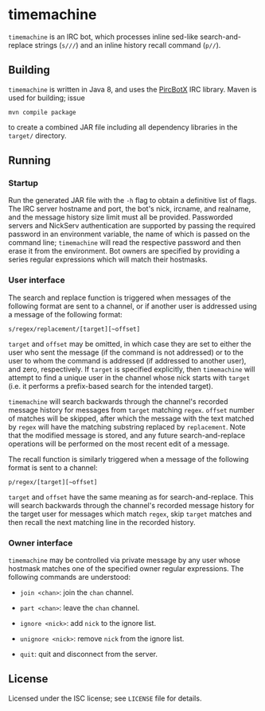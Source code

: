 # timemachine

`timemachine` is an IRC bot, which processes inline sed-like search-and-replace
strings (`s///`) and an inline history recall command (`p//`).

## Building

`timemachine` is written in Java 8, and uses the
[PircBotX](https://github.com/pircbotx/pircbotx) IRC library. Maven is used for
building; issue

```
mvn compile package
```

to create a combined JAR file including all dependency libraries in the
`target/` directory.

## Running

### Startup

Run the generated JAR file with the `-h` flag to obtain a definitive list of
flags. The IRC server hostname and port, the bot's nick, ircname, and realname,
and the message history size limit must all be provided. Passworded servers and
NickServ authentication are supported by passing the required password in an
environment variable, the name of which is passed on the command line;
`timemachine` will read the respective password and then erase it from the
environment. Bot owners are specified by providing a series regular expressions
which will match their hostmasks.

### User interface

The search and replace function is triggered when messages of the
following format are sent to a channel, or if another user is
addressed using a message of the following format:

```
s/regex/replacement/[target][~offset]
```

`target` and `offset` may be omitted, in which case they are set to either the
user who sent the message (if the command is not addressed) or to the user to
whom the command is addressed (if addressed to another user), and zero,
respectively. If `target` is specified explicitly, then `timemachine` will
attempt to find a unique user in the channel whose nick starts with `target`
(i.e. it performs a prefix-based search for the intended target).

`timemachine` will search backwards through the channel's recorded message
history for messages from `target` matching `regex`. `offset` number of matches
will be skipped, after which the message with the text matched by `regex` will
have the matching substring replaced by `replacement`. Note that the modified
message is stored, and any future search-and-replace operations will be
performed on the most recent edit of a message.

The recall function is similarly triggered when a message of the following
format is sent to a channel:

```
p/regex/[target][~offset]
```

`target` and `offset` have the same meaning as for search-and-replace. This will
search backwards through the channel's recorded message history for the target
user for messages which match `regex`, skip `target` matches and then recall the
next matching line in the recorded history.

### Owner interface

`timemachine` may be controlled via private message by any user whose hostmask
matches one of the specified owner regular expressions. The following commands
are understood:

- `join <chan>`: join the `chan` channel.

- `part <chan>`: leave the `chan` channel.

- `ignore <nick>`: add `nick` to the ignore list.

- `unignore <nick>`: remove `nick` from the ignore list.

- `quit`: quit and disconnect from the server.

## License

Licensed under the ISC license; see `LICENSE` file for details.
